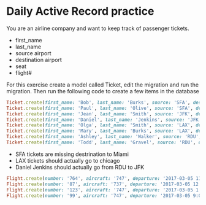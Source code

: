 # Daily Active Record practice

You are an airline company and want to keep track of passenger tickets.

- first_name
- last_name
- source airport
- destination airport
- seat
- flight#

For this exercise create a model called Ticket, edit the migration and run the migration. Then run the following code to create a few items in the database


```ruby
Ticket.create(first_name: 'Bob', last_name: 'Burks', source: 'SFA', destination: '', seat: 'A3', flight: '764')
Ticket.create(first_name: 'Paul', last_name: 'Olive', source: 'SFA', destination: '', seat: 'A7', flight: '764')
Ticket.create(first_name: 'Jean', last_name: 'Smith', source: 'JFK', destination: 'RDU', seat: 'A19', flight: '87')
Ticket.create(first_name: 'Daniel', last_name: 'Jenkins', source: 'JFK', destination: 'RDU', seat: 'E7', flight: '87')
Ticket.create(first_name: 'Olga', last_name: 'Smith', source: 'LAX', destination: 'LAX', seat: 'E19', flight: '123')
Ticket.create(first_name: 'Mary', last_name: 'Burks', source: 'LAX', destination: 'LAX', seat: 'E5', flight: '123')
Ticket.create(first_name: 'Ashley', last_name: 'Walker', source: 'RDU', destination: 'LAX', seat: 'E5', flight: '87')
Ticket.create(first_name: 'Todd', last_name: 'Gravel', source: 'RDU', destination: 'LAX', seat: 'B3', flight: '99')
```

- SFA tickets are missing destrination to Miami
- LAX tickets should actually go to chicago
- Daniel Jenkins should actually go from RDU to JFK


```ruby
Flight.create(number: '764', aircraft: '747', departure: '2017-03-05 11:10 AM')
Flight.create(number: '87', aircraft: '737', departure: '2017-03-05 12:05 AM')
Flight.create(number: '123', aircraft: '747', departure: '2017-03-05 1:10 PM')
Flight.create(number: '99', aircraft: '747', departure: '2017-03-05 9:00 AM')

```
